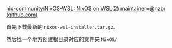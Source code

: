 [nix-community/NixOS-WSL: NixOS on WSL(2) maintainer=@nzbr (github.com)](https://github.com/nix-community/NixOS-WSL)

首先下载最新的 `nixos-wsl-installer.tar.gz`。

然后找一个地方创建根目录对应的文件夹 `NixOS/`


